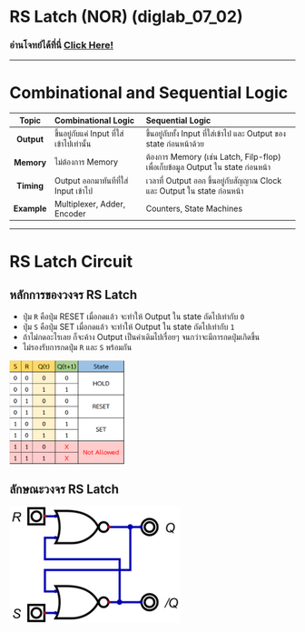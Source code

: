 # RS Latch (NOR) (diglab_07_02)
### อ่านโจทย์ได้ที่นี่ [Click Here!](https://drive.google.com/file/d/1cgVfOFPNx1t4308w4uD0ok9ajf8SxC4S/view?usp=drive_link)

---
# Combinational and Sequential Logic

| Topic | Combinational Logic | Sequential Logic |
| :---: | :--- | :--- |
| **Output** | ขึ้นอยู่กับแค่ Input ที่ใส่เข้าไปเท่านั้น | ขึ้นอยู่กับทั้ง Input ที่ใส่เข้าไป และ Output ของ state ก่อนหน้าด้วย |
| **Memory** | ไม่ต้องการ Memory | ต้องการ Memory (เช่น Latch, Filp-flop) เพื่อเก็บข้อมูล Output ใน state ก่อนหน้า |
| **Timing** | Output ออกมาทันทีที่ใส่ Input เข้าไป | เวลาที่ Output ออก ขึ้นอยู่กับสัญญาณ Clock และ Output ใน state ก่อนหน้า |
| **Example** | Multiplexer, Adder, Encoder | Counters, State Machines |

---

# RS Latch Circuit

## หลักการของวงจร RS Latch

- ปุ่ม `R` คือปุ่ม RESET เมื่อกดแล้ว จะทำให้ Output ใน state ถัดไปเท่ากับ `0`
- ปุ่ม `S` คือปุ่ม SET เมื่อกดแล้ว จะทำให้ Output ใน state ถัดไปเท่ากับ `1`
- ถ้าไม่กดอะไรเลย ก็จะค้าง Output เป็นค่าเดิมไปเรื่อยๆ จนกว่าจะมีการกดปุ่มเกิดขึ้น
- ไม่รองรับการกดปุ่ม `R` และ `S` พร้อมกัน

<img src="https://raw.githubusercontent.com/reisenx/2110263-DIG-LOGIC-LAB-I/refs/heads/main/Lab%2007/diglab_07_02/diglab_07_02_pics/diglab_07_02_table.png" width=40% height=40%>

## ลักษณะวงจร RS Latch

<img src="https://raw.githubusercontent.com/reisenx/2110263-DIG-LOGIC-LAB-I/refs/heads/main/Lab%2007/diglab_07_02/diglab_07_02.png" width=60% height=60%>
